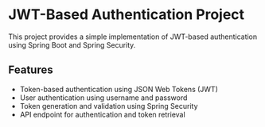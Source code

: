 JWT-Based Authentication Project
=============================

This project provides a simple implementation of JWT-based authentication using Spring Boot and Spring Security.

Features
--------

* Token-based authentication using JSON Web Tokens (JWT)
* User authentication using username and password
* Token generation and validation using Spring Security
* API endpoint for authentication and token retrieval
